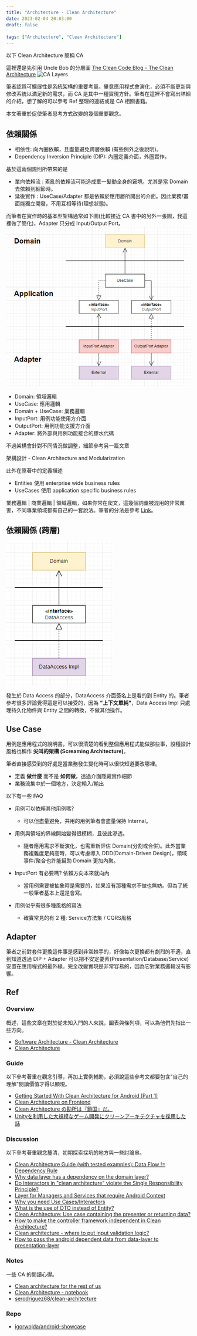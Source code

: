 ```yaml
---
title: "Architecture - Clean Architecture"
date: 2023-02-04 20:03:00
draft: false

tags: ["Architecture", "Clean Architecture"]
---
```


以下 Clean Architecture 簡稱 CA

這裡還是先引用 Uncle Bob 的分層圖 
[The Clean Code Blog - The Clean Architecture](https://blog.cleancoder.com/uncle-bob/2012/08/13/the-clean-architecture.html)
![CA Layers](https://blog.cleancoder.com/uncle-bob/images/2012-08-13-the-clean-architecture/CleanArchitecture.jpg)

筆者認爲可擴展性是系統架構的重要考量。畢竟應用程式會演化，必須不斷更新與修改系統以滿足新的需求，而 CA 是其中一種實現方針。筆者在這裡不會寫出詳細的介紹，想了解的可以參考 Ref 整理的連結或是 CA 相關書籍。

本文著重於促使筆者思考方式改變的幾個重要觀念。

## 依賴關係
- 相依性: 向內圈依賴，且盡量避免跨層依賴 (有些例外之後說明)。
- Dependency Inversion Principle (DIP): 內圈定義介面，外圈實作。

基於這兩個規則所帶來的是
- 單向依賴流 : 紊亂的依賴流可能造成牽一髮動全身的窘境。尤其是當 Domain 去依賴到細節時。
- 延後實作 : UseCase/Adapter 都是依賴於應用層所開出的介面。因此業務/畫面能獨立開發，不用互相等待(理想狀態)。

而筆者在實作時的基本型架構通常如下圖(比較接近 CA 書中的另外一張圖，我這裡做了簡化)，Adapter 只分成 Input/Output Port。
![Clean Architecture Basic](/images/CleanArchitectureBasic.png)

- Domain: 領域邏輯
- UseCase: 應用邏輯
- Domain + UseCase: 業務邏輯
- InputPort: 用例功能使用方介面
- OutputPort: 用例功能支援方介面
- Adapter: 將外部與用例功能接合的膠水代碼

不過架構會針對不同情況做調整，細節參考另一篇文章

架構設計 - Clean Architecture and Modularization

此外在原著中的定義描述 
- Entities 使用 enterprise wide business rules
- UseCases 使用 application specific business rules 

業務邏輯 | 商業邏輯 | 領域邏輯，如果你常在爬文，這幾個詞彙被混用的非常厲害，不同專業領域都有自己的一套說法。筆者的分法是參考 [Link](http://teddy-chen-tw.blogspot.com/2019/12/blog-post_10.html)。

## 依賴關係 (跨層)

![Clean Architecture DataAccess](/images/CleanArchitectureDataAccess.png)

發生於 Data Access 的部分，DataAccess 介面簽名上是看的到 Entity 的。筆者參考很多評論覺得這是可以接受的，因為 **"上下文單純"**，Data Access Impl 只處理持久化物件與 Entity 之間的轉換，不做其他操作。

## Use Case
用例是應用程式的說明書，可以很清楚的看到整個應用程式能做那些事，設種設計風格也稱作 **尖叫的架構 (Screaming Architecture)**。

筆者直接感受到的好處是當業務發生變化時可以很快知道要改哪裡。
- 定義 **做什麼** 而不是 **如何做**，透過介面隱藏實作細節
- 業務流集中於一個地方，決定輸入/輸出

以下有一些 FAQ 

- 用例可以依賴其他用例嗎?
  - 可以但盡量避免，共用的用例筆者會盡量保持 Internal。

- 用例與領域的界線開始變得很模糊，且彼此滲透。
  - 隨者應用需求不斷演化，也需重新評估 Domain(分割或合併)。此外當業務複雜度足夠高時，可以考慮導入 DDD(Domain-Driven Design)，領域事件/聚合也許能幫助 Domain 更加內聚。

- InputPort 有必要嗎? 依賴方向本來就向內
  - 當用例需要被抽象時是需要的，如果沒有那種需求不做也無妨。但為了統一般筆者基本上還是會寫。

- 用例似乎有很多種風格的寫法
  - 確實常見的有 2 種: Service方法集 / CQRS風格

## Adapter
筆者之前對套件更換這件事是感到非常棘手的，好像每次更換都有劇烈的不適，直到知道透過 DIP + Adapter 可以把不安定要素(Presentation/Database/Service)安置在應用程式的最外緣。完全改變實現是非常容易的，因為它對業務邏輯沒有影響。

## Ref

### Overview 
概述，這些文章在對於從未知入門的人來說，圖表與條列項，可以為他們先指出一些方向。
- [Software Architecture - Clean Architecture](https://atomiv.org/knowledgebase/software-architecture/clean-architecture)
- [Clean Architecture](https://learning-notes.mistermicheels.com/architecture-design/reference-architectures/clean-architecture/)

### Guide
以下參考著重在觀念引導，再加上實例輔助，必須說這些參考文都要包含"自己的理解"閱讀價值才得以顯現。
- [Getting Started With Clean Architecture for Android [Part 1]](https://www.cobeisfresh.com/blog/getting-started-with-clean-architecture-for-android-part-1)
- [Clean Architecture on Frontend](https://dev.to/bespoyasov/clean-architecture-on-frontend-4311)
- [Clean Architecture の勘所は『鎖国』だ。](https://qiita.com/t2-kob/items/02a76572693130c9a66e)
- [Unityを利用した大規模なゲーム開発にクリーンアーキテクチャを採用した話](https://developers.wonderpla.net/entry/2021/02/18/121932)

### Discussion 
以下參考著重觀念釐清，初期探索採坑的地方與一些討論串。
- [Clean Architecture Guide (with tested examples): Data Flow != Dependency Rule](https://proandroiddev.com/clean-architecture-data-flow-dependency-rule-615ffdd79e29)
- [Why data layer has a dependency on the domain layer?](https://github.com/android10/Android-CleanArchitecture/issues/136)
- [Do Interactors in "clean architecture" violate the Single Responsibility Principle?](https://softwareengineering.stackexchange.com/a/364727)
- [Layer for Managers and Services that require Android Context](https://github.com/android10/Android-CleanArchitecture/issues/151)
- [Why you need Use Cases/Interactors](https://proandroiddev.com/why-you-need-use-cases-interactors-142e8a6fe576)
- [What is the use of DTO instead of Entity?](https://softwareengineering.stackexchange.com/questions/373284/what-is-the-use-of-dto-instead-of-entity)
- [Clean Architecture: Use case containing the presenter or returning data?](https://softwareengineering.stackexchange.com/questions/357052/clean-architecture-use-case-containing-the-presenter-or-returning-data)
- [How to make the controller framework independent in Clean Architecture?](https://softwareengineering.stackexchange.com/questions/420323/how-to-make-the-controller-framework-independent-in-clean-architecture)
- [Clean architecture - where to put input validation logic?](https://stackoverflow.com/questions/57603422/clean-architecture-where-to-put-input-validation-logic)
- [How to pass the android dependent data from data-layer to presentation-layer](https://github.com/android10/Android-CleanArchitecture/issues/182)

### Notes
一些 CA 的閱讀心得。
- [Clean architecture for the rest of us](https://pusher.com/tutorials/clean-architecture-introduction/#adapters)
- [Clean Architecture - notebook](https://twydev.github.io/software%20design/software%20architecture/clean-architecture/)
- [serodriguez68/clean-architecture](https://github.com/serodriguez68/clean-architecture)

### Repo
- [igorwojda/android-showcase](https://github.com/igorwojda/Android-Showcase#domain-layer)